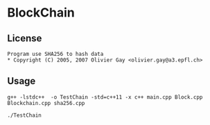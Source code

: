 # BlockChain

## License
    Program use SHA256 to hash data
    * Copyright (C) 2005, 2007 Olivier Gay <olivier.gay@a3.epfl.ch>
## Usage
    g++ -lstdc++  -o TestChain -std=c++11 -x c++ main.cpp Block.cpp Blockchain.cpp sha256.cpp

    ./TestChain